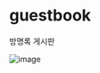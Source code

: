 # guestbook
방명록 게시판


![image](https://user-images.githubusercontent.com/79708688/142617061-3c8f52f7-a453-4425-9a94-09879a1dbd4d.png)
